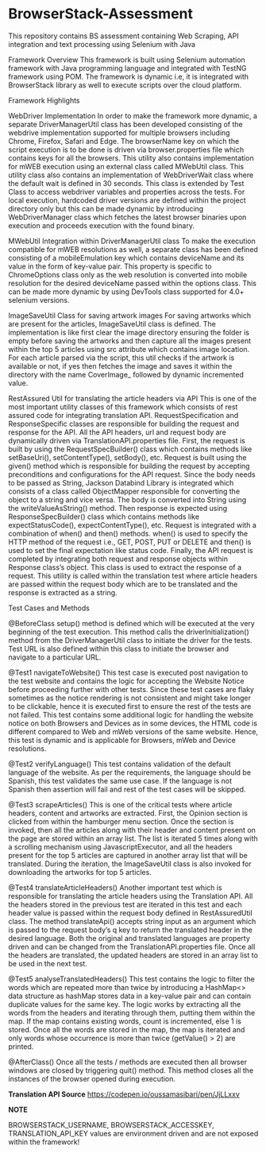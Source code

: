 # BrowserStack-Assessment
This repository contains BS assessment containing Web Scraping, API integration and text processing using Selenium with Java

Framework Overview
This framework is built using Selenium automation framework with Java programming language and integrated with TestNG framework using POM. The framework is dynamic i.e, it is integrated with BrowserStack library as well to execute scripts over the cloud platform.


Framework Highlights

WebDriver Implementation
In order to make the framework more dynamic, a separate DriverManagerUtil class has been developed consisting of the webdrive implementation supported for multiple browsers including Chrome, Firefox, Safari and Edge. The browserName key on which the script execution is to be done is driven via browser.properties file which contains keys for all the browsers.
This utility also contains implementation for mWEB execution using an external class called MWebUtil class.
This utility class also contains an implementation of WebDriverWait class where the default wait is defined in 30 seconds.
This class is extended by Test Class to access webdriver variables and properties across the tests.
For local execution, hardcoded driver versions are defined within the project directory only but this can be made dynamic by introducing WebDriverManager class which fetches the latest browser binaries upon execution and proceeds execution with the found binary.

MWebUtil Integration within DriverManagerUtil class
To make the execution compatible for mWEB resolutions as well, a separate class has been defined consisting of a mobileEmulation key which contains deviceName and its value in the form of key-value pair. This property is specific to ChromeOptions class only as the web resolution is converted into mobile resolution for the desired deviceName passed within the options class. This can be made more dynamic by using DevTools class supported for 4.0+ selenium versions.

ImageSaveUtil Class for saving artwork images
For saving artworks which are present for the articles, ImageSaveUtil class is defined. The implementation is like first clear the image directory ensuring the folder is empty before saving the artworks and then capture all the images present within the top 5 articles using src attribute which contains image location. For each article parsed via the script, this util checks if the artwork is available or not, if yes then fetches the image and saves it within the directory with the name CoverImage_ followed by dynamic incremented value.

RestAssured Util for translating the article headers via API
This is one of the most important utility classes of this framework which consists of rest assured code for integrating translation API. RequestSpecification and ResponseSpecific classes are responsible for building the request and response for the API. All the API headers, url and request body are dynamically driven via TranslationAPI.properties file.
First, the request is built by using the RequestSpecBuilder() class which contains methods like setBaseUri(), setContentType(), setBody(), etc. Request is built using the given() method which is responsible for building the request by accepting preconditions and configurations for the API request.
Since the body needs to be passed as String, Jackson Databind Library is integrated which consists of a class called ObjectMapper responsible for converting the object to a string and vice versa. The body is converted into String using the writeValueAsString() method.
Then response is expected using ResponseSpecBuilder() class which contains methods like expectStatusCode(), expectContentType(), etc. Request is integrated with a combination of when() and then() methods. when() is used to specify the HTTP method of the request i.e., GET, POST, PUT or DELETE and then() is used to set the final expectation like status code.
Finally, the API request is completed by integrating both request and response objects within Response class’s object. This class is used to extract the response of a request.
This utility is called within the translation test where article headers are passed within the request body which are to be translated and the response is extracted as a string.



Test Cases and Methods

@BeforeClass
setup() method is defined which will be executed at the very beginning of the test execution. This method calls the driverInitialization() method from the DriverManagerUtil class to initiate the driver for the tests.
Test URL is also defined within this class to initiate the browser and navigate to a particular URL.

@Test1 navigateToWebsite()
This test case is executed post navigation to the test website and contains the logic for accepting the Website Notice before proceeding further with other tests. Since these test cases are flaky sometimes as the notice rendering is not consistent and might take longer to be clickable, hence it is executed first to ensure the rest of the tests are not failed.
This test contains some additional logic for handling the website notice on both Browsers and Devices as in some devices, the HTML code is different compared to Web and mWeb versions of the same website. Hence, this test is dynamic and is applicable for Browsers, mWeb and Device resolutions.


@Test2 verifyLanguage()
This test contains validation of the default language of the website. As per the requirements, the language should be Spanish, this test validates the same use case. If the language is not Spanish then assertion will fail and rest of the test cases will be skipped.


@Test3 scrapeArticles()
This is one of the critical tests where article headers, content and artworks are extracted. First, the Opinion section is clicked from within the hamburger menu section. Once the section is invoked, then all the articles along with their header and content present on the page are stored within an array list. The list is iterated 5 times along with a scrolling mechanism using JavascriptExecutor, and all the headers present for the top 5 articles are captured in another array list that will be translated.
During the iteration, the ImageSaveUtil class is also invoked for downloading the artworks for top 5 articles.


@Test4 translateArticleHeaders()
Another important test which is responsible for translating the article headers using the Translation API. All the headers stored in the previous test are iterated in this test and each header value is passed within the request body defined in RestAssuredUtil class. The method translateApi() accepts string input as an argument which is passed to the request body’s q key to return the translated header in the desired language. Both the original and translated languages are property driven and can be changed from the TranslationAPI.properties file.
Once all the headers are translated, the updated headers are stored in an array list to be used in the next test.


@Test5 analyseTranslatedHeaders()
This test contains the logic to filter the words which are repeated more than twice by introducing a HashMap<> data structure as hashMap stores data in a key-value pair and can contain duplicate values for the same key. The logic works by extracting all the words from the headers and iterating through them, putting them within the map. If  the map contains existing words, count is incremented, else 1 is stored.
Once all the words are stored in the map, the map is iterated and only words whose occurrence is more than twice (getValue() > 2) are printed.


@AfterClass()
Once all the tests / methods are executed then all browser windows are closed by triggering quit() method. This method closes all the instances of the browser opened during execution.


**Translation API Source**
https://codepen.io/oussamasibari/pen/JjLLxxv


**NOTE**

BROWSERSTACK_USERNAME, BROWSERSTACK_ACCESSKEY, TRANSLATION_API_KEY values are environment driven and are not exposed 
within the framework!